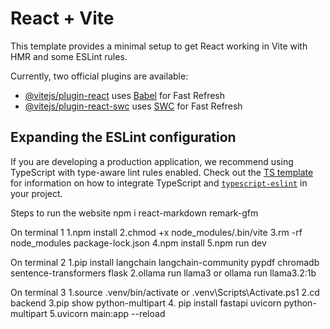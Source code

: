 # React + Vite

This template provides a minimal setup to get React working in Vite with HMR and some ESLint rules.

Currently, two official plugins are available:

- [@vitejs/plugin-react](https://github.com/vitejs/vite-plugin-react/blob/main/packages/plugin-react) uses [Babel](https://babeljs.io/) for Fast Refresh
- [@vitejs/plugin-react-swc](https://github.com/vitejs/vite-plugin-react/blob/main/packages/plugin-react-swc) uses [SWC](https://swc.rs/) for Fast Refresh

## Expanding the ESLint configuration

If you are developing a production application, we recommend using TypeScript with type-aware lint rules enabled. Check out the [TS template](https://github.com/vitejs/vite/tree/main/packages/create-vite/template-react-ts) for information on how to integrate TypeScript and [`typescript-eslint`](https://typescript-eslint.io) in your project.

Steps to run the website
npm i react-markdown remark-gfm

On terminal 1
1.npm install
2.chmod +x node_modules/.bin/vite
3.rm -rf node_modules package-lock.json
4.npm install
5.npm run dev

On terminal 2
1.pip install langchain langchain-community pypdf chromadb sentence-transformers flask
2.ollama run llama3
or ollama run llama3.2:1b

On terminal 3
1.source .venv/bin/activate
or .venv\Scripts\Activate.ps1
2.cd backend
3.pip show python-multipart 4. pip install fastapi uvicorn python-multipart
5.uvicorn main:app --reload
